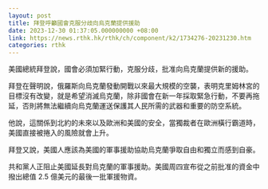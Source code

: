 ```yaml
---
layout: post
title: 拜登呼籲國會克服分歧向烏克蘭提供援助
date: 2023-12-30 01:37:05.000000000 +08:00
link: https://news.rthk.hk/rthk/ch/component/k2/1734276-20231230.htm
categories: rthk
---
```


美國總統拜登說，國會必須加緊行動，克服分歧，批准向烏克蘭提供新的援助。

拜登在聲明說，俄羅斯向烏克蘭發動開戰以來最大規模的空襲，表明克里姆林宮的目標沒有改變，就是希望消滅烏克蘭，除非國會在新一年採取緊急行動，不要再拖延，否則將無法繼續向烏克蘭運送保護其人民所需的武器和重要的防空系統。

他說，這關係到北約的未來以及歐洲和美國的安全，當獨裁者在歐洲橫行霸道時，美國直接被捲入的風險就會上升。

拜登又說，美國人應該為美國的軍事援助協助烏克蘭爭取自由和獨立而感到自豪。

共和黨人正阻止美國延長對烏克蘭的軍事援助。美國周四宣布從之前批准的資金中撥出總值 2.5 億美元的最後一批軍援物資。
